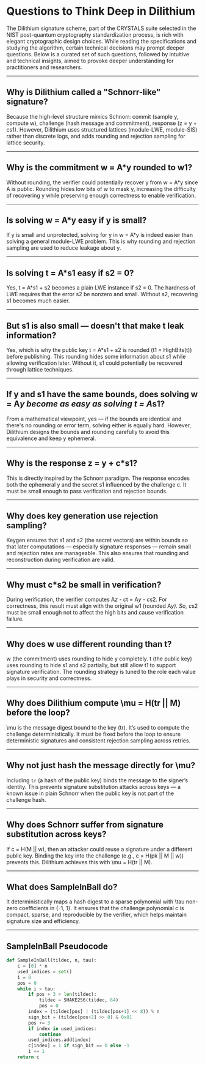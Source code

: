 # Questions to Think Deep in Dilithium

The Dilithium signature scheme, part of the CRYSTALS suite selected in the NIST post-quantum cryptography standardization process, is rich with elegant cryptographic design choices. While reading the specifications and studying the algorithm, certain technical decisions may prompt deeper questions. Below is a curated set of such questions, followed by intuitive and technical insights, aimed to provoke deeper understanding for practitioners and researchers.

---

## Why is Dilithium called a "Schnorr-like" signature?
Because the high-level structure mimics Schnorr: commit (sample y, compute w), challenge (hash message and commitment), response (z = y + cs1). However, Dilithium uses structured lattices (module-LWE, module-SIS) rather than discrete logs, and adds rounding and rejection sampling for lattice security.

---

## Why is the commitment w = A*y rounded to w1?
Without rounding, the verifier could potentially recover y from w = A*y since A is public. Rounding hides low bits of w to mask y, increasing the difficulty of recovering y while preserving enough correctness to enable verification.

---

## Is solving w = A*y easy if y is small?
If y is small and unprotected, solving for y in w = A*y is indeed easier than solving a general module-LWE problem. This is why rounding and rejection sampling are used to reduce leakage about y.

---

## Is solving t = A*s1 easy if s2 = 0?
Yes, t = A*s1 + s2 becomes a plain LWE instance if s2 = 0. The hardness of LWE requires that the error s2 be nonzero and small. Without s2, recovering s1 becomes much easier.

---

## But s1 is also small — doesn't that make t leak information?
Yes, which is why the public key t = A*s1 + s2 is rounded (t1 = HighBits(t)) before publishing. This rounding hides some information about s1 while allowing verification later. Without it, s1 could potentially be recovered through lattice techniques.

---

## If y and s1 have the same bounds, does solving w = A*y become as easy as solving t = A*s1?
From a mathematical viewpoint, yes — if the bounds are identical and there's no rounding or error term, solving either is equally hard. However, Dilithium designs the bounds and rounding carefully to avoid this equivalence and keep y ephemeral.

---

## Why is the response z = y + c*s1?
This is directly inspired by the Schnorr paradigm. The response encodes both the ephemeral y and the secret s1 influenced by the challenge c. It must be small enough to pass verification and rejection bounds.

---

## Why does key generation use rejection sampling?
Keygen ensures that s1 and s2 (the secret vectors) are within bounds so that later computations — especially signature responses — remain small and rejection rates are manageable. This also ensures that rounding and reconstruction during verification are valid.

---

## Why must c*s2 be small in verification?
During verification, the verifier computes A*z - c*t = A*y - c*s2. For correctness, this result must align with the original w1 (rounded A*y). So, c*s2 must be small enough not to affect the high bits and cause verification failure.

---

## Why does w use different rounding than t?
w (the commitment) uses rounding to hide y completely. t (the public key) uses rounding to hide s1 and s2 partially, but still allow t1 to support signature verification. The rounding strategy is tuned to the role each value plays in security and correctness.

---

## Why does Dilithium compute \mu = H(tr || M) before the loop?
\mu is the message digest bound to the key (tr). It’s used to compute the challenge deterministically. It must be fixed before the loop to ensure deterministic signatures and consistent rejection sampling across retries.

---

## Why not just hash the message directly for \mu?
Including `tr` (a hash of the public key) binds the message to the signer’s identity. This prevents signature substitution attacks across keys — a known issue in plain Schnorr when the public key is not part of the challenge hash.

---

## Why does Schnorr suffer from signature substitution across keys?
If c = H(M || w), then an attacker could reuse a signature under a different public key. Binding the key into the challenge (e.g., c = H(pk || M || w)) prevents this. Dilithium achieves this with \mu = H(tr || M).

---

## What does SampleInBall do?
It deterministically maps a hash digest to a sparse polynomial with \tau non-zero coefficients in \{-1, 1\}. It ensures that the challenge polynomial c is compact, sparse, and reproducible by the verifier, which helps maintain signature size and efficiency.

---

## SampleInBall Pseudocode
```python
def SampleInBall(tildec, n, tau):
    c = [0] * n
    used_indices = set()
    i = 0
    pos = 0
    while i < tau:
        if pos + 3 > len(tildec):
            tildec = SHAKE256(tildec, 64)
            pos = 0
        index = (tildec[pos] | (tildec[pos+1] << 8)) % n
        sign_bit = (tildec[pos+2] >> 0) & 0x01
        pos += 3
        if index in used_indices:
            continue
        used_indices.add(index)
        c[index] = 1 if sign_bit == 0 else -1
        i += 1
    return c
```
